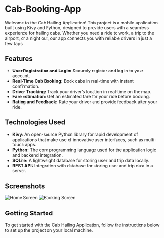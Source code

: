 # Cab-Booking-App

Welcome to the Cab Hailing Application! This project is a mobile application built using Kivy and Python, designed to provide users with a seamless experience for hailing cabs. Whether you need a ride to work, a trip to the airport, or a night out, our app connects you with reliable drivers in just a few taps.

## Features

- **User Registration and Login:** Securely register and log in to your account.
- **Real-Time Cab Booking:** Book cabs in real-time with instant confirmation.
- **Driver Tracking:** Track your driver’s location in real-time on the map.
- **Fare Estimation:** Get an estimated fare for your ride before booking.
- **Rating and Feedback:** Rate your driver and provide feedback after your ride.

## Technologies Used

- **Kivy:** An open-source Python library for rapid development of applications that make use of innovative user interfaces, such as multi-touch apps.
- **Python:** The core programming language used for the application logic and backend integration.
- **SQLite:** A lightweight database for storing user and trip data locally.
- **REST API:** Integration with database for storing user and trip data in a server.

## Screenshots

![Home Screen](screenshots/home_screen.png)
![Booking Screen](screenshots/booking_screen.png)

## Getting Started

To get started with the Cab Hailing Application, follow the instructions below to set up the project on your local machine.
